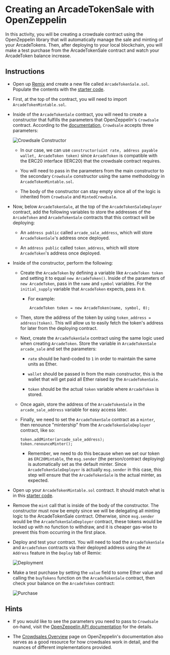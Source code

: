 # Creating an ArcadeTokenSale with OpenZeppelin

In this activity, you will be creating a crowdsale contract using the OpenZeppelin library that will automatically manage the sale and minting of your ArcadeTokens. Then, after deploying to your local blockchain, you will make a test purchase from the ArcadeTokenSale contract and watch your ArcadeToken balance increase.

## Instructions

* Open up [Remix](https://remix.ethereum.org) and create a new file called `ArcadeTokenSale.sol`. Populate the contents with the [starter code](Unsolved/ArcadeTokenSale.sol).

* First, at the top of the contract, you will need to import `ArcadeTokenMintable.sol`.

* Inside of the `ArcadeTokenSale` contract, you will need to create a constructor that fulfills the parameters that OpenZeppelin's `Crowdsale` contract. According to the [documentation](https://docs.openzeppelin.com/contracts/2.x/api/crowdsale#Crowdsale-constructor-uint256-address-payable-contract-IERC20-), `Crowdsale` accepts three parameters:

  ![Crowdsale Constructor](Images/oz-crowdsale-constructor.png)

  * In our case, we can use `constructor(uint rate, address payable wallet, ArcadeToken token)` since `ArcadeToken` is compatible with the ERC20 interface (IERC20) that the crowdsale contract requires.

  * You will need to pass in the parameters from the main constructor to the secondary `Crowdsale` constructor using the same methodology in `ArcadeTokenMintable.sol`.

  * The body of the constructor can stay empty since all of the logic is inherited from `Crowdsale` and `MintedCrowdsale`.

* Now, below `ArcadeTokenSale`, at the top of the `ArcadeTokenSaleDeployer` contract, add the following variables to store the addresses of the `ArcadeToken` and `ArcadeTokenSale` contracts that this contract will be deploying:

  * An `address public` called `arcade_sale_address`, which will store `ArcadeTokenSale`'s address once deployed.

  * An `address public` called `token_address`, which will store `ArcadeToken`'s address once deployed.

* Inside of the constructor, perform the following:

  * Create the `ArcadeToken` by defining a variable like `ArcadeToken token` and setting it to equal `new ArcadeToken()`. Inside of the parameters of `new ArcadeToken`, pass in the `name` and `symbol` variables. For the `initial_supply` variable that `ArcadeToken` expects, pass in `0`.

    * For example:

    ```solidity
        ArcadeToken token = new ArcadeToken(name, symbol, 0);
    ```

  * Then, store the address of the token by using `token_address = address(token)`. This will allow us to easily fetch the token's address for later from the deploying contract.

  * Next, create the `ArcadeTokenSale` contract using the same logic used when creating `ArcadeToken`. Store the variable in `ArcadeTokenSale arcade_sale` and set the parameters:

    * `rate` should be hard-coded to `1` in order to maintain the same units as Ether.

    * `wallet` should be passed in from the main constructor, this is the wallet that will get paid all Ether raised by the `ArcadeTokenSale`.

    * `token` should be the actual `token` variable where `ArcadeToken` is stored.

  * Once again, store the address of the `ArcadeTokenSale` in the `arcade_sale_address` variable for easy access later.

  * Finally, we need to set the `ArcadeTokenSale` contract as a `minter`, then renounce "mintership" from the `ArcadeTokenSaleDeployer` contract, like so:

    ```solidity
    token.addMinter(arcade_sale_address);
    token.renounceMinter();
    ```

    * Remember, we need to do this because when we set our token as `ERC20Mintable`, the `msg.sender` (the person/contract deploying) is automatically set as the default minter. Since `ArcadeTokenSaleDeployer` is actually `msg.sender` in this case, this step will ensure that the `ArcadeTokenSale` is the actual minter, as expected.

* Open up your `ArcadeTokenMintable.sol` contract. It should match what is in this [starter code](Unsolved/ArcadeTokenMintable.sol).

* Remove the `mint` call that is inside of the body of the constructor. The constructor must now be empty since we will be delegating all minting logic to the ArcadeTokenSale contract. Otherwise, since `msg.sender` would be the `ArcadeTokenSaleDeployer` contract, these tokens would be locked up with no function to withdraw, and it is cheaper gas-wise to prevent this from occurring in the first place.

* Deploy and test your contract. You will need to load the `ArcadeTokenSale` and `ArcadeToken` contracts via their deployed address using the `At Address` feature in the `Deploy` tab of Remix:

  ![Deployment](Images/deployment.gif)

* Make a test purchase by setting the `value` field to some Ether value and calling the `buyTokens` function on the `ArcadeTokenSale` contract, then check your balance on the `ArcadeToken` contract:

  ![Purchase](Images/purchase.gif)

## Hints

* If you would like to see the parameters you need to pass to `Crowdsale` on-hand, visit the [OpenZeppelin API documentation](https://docs.openzeppelin.com/contracts/2.x/api/crowdsale#_core) for the details.

* The [Crowdsales Overview](https://docs.openzeppelin.com/contracts/2.x/crowdsales) page on OpenZeppelin's documentation also serves as a good resource for how crowdsales work in detail, and the nuances of different implementations provided.

